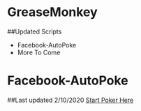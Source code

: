 # GreaseMonkey
##Updated Scripts
- Facebook-AutoPoke
- More To Come

# Facebook-AutoPoke
##Last updated 2/10/2020
[Start Poker Here](https://www.facebook.com/pokes/?notif_t=poke)

